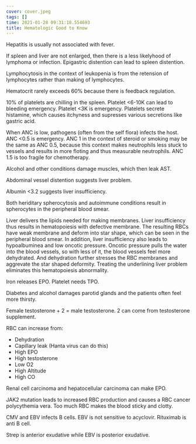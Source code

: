 ```yaml
---
cover: cover.jpeg
tags: []
time: 2021-01-28 09:31:18.554693
title: Hematologic Good to Know
---
```


Hepatitis is usually not associated with fever.

If spleen and liver are not enlarged, then there is a less likelyhood of lymphoma or infection.
Epigastric distention can lead to spleen distention.

Lymphocytosis in the context of leukopenia is from the retension of lymphocytes rather than making of lymphocytes.

Hematocrit rarely exceeds 60% because there is feedback regulation.

10% of platelets are chilling in the spleen.
Platelet <6-10K can lead to bleeding emergency.
Platelet <3K is emergency.
Platelets secrete histamine, which causes itchyness and supresses various secretions like gastric acid.

When ANC is low, pathogens (often from the self flora) infects the host.
ANC <0.5 is emergency.
ANC 1 in the context of steroid or smoking may be the same as ANC 0.5, because this context makes neutrophils less stuck to vessels and results in more floting and thus measurable neutrophils.
ANC 1.5 is too fragile for chemotherapy.

Alcohol and other conditions damage muscles, which then leak AST.

Abdominal vessel distention suggests liver problem.

Albumin <3.2 suggests liver insufficiency.

Both heriditary spherocytosis and autoimmune conditions result in spherocytes in the peripheral blood smear.

Liver delivers the lipids needed for making membranes.
Liver insufficiency thus results in hematopoiesis with defective membrane.
The resulting RBCs have weak membrane and deform into star shape, which can be seen in the peripheral blood smear.
In addition, liver insufficiency also leads to hypoalbuminea and low oncotic pressure.
Oncotic pressure pulls the water into the blood vessels, so with less of it, the blood vessels feel more dehydrated.
And dehydration further stresses the RBC membranes and aggrevate the star shaped deformity.
Treating the underlining liver problem eliminates this hematopoiesis abnormality.

Iron releases EPO.
Platelet needs TPO.

Diabetes and alcohol damages parotid glands and the patients often feel more thirsty.

Female testosterone + 2 = male testosterone.
2 can come from testosterone supplement.

RBC can increase from:

- Dehydration
- Capillary leak (Hanta virus can do this)
- High EPO
- High testosterone
- Low O2
- High Altitude
- High CO

Renal cell carcinoma and hepatocellular carcinoma can make EPO.

JAK2 mutation leads to increased RBC production and causes a RBC cancer polycythemia vera.
Too much RBC makes the blood sticky and clotty.

CMV and EBV infects B cells.
EBV is not sensitive to acyclovir.
Rituximab is anti B cell.

Strep is anterior exudative while EBV is posterior exudative.
